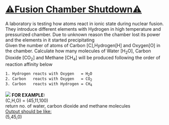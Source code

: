 # [⚠️Fusion  Chamber Shutdown⚠️](https://www.codewars.com/kata/fusion-chamber-shutdown "https://www.codewars.com/kata/5fde1ea66ba4060008ea5bd9")

A laboratory is testing how atoms react in ionic state during nuclear fusion. They introduce different elements with Hydrogen in high temperature and pressurized chamber. Due to unknown reason the chamber lost its power and the elements in it started precipitating</br>
Given the number of atoms of Carbon [C],Hydrogen[H] and Oxygen[O] in the chamber. Calculate how many molecules of Water [H<sub>2</sub>O], Carbon Dioxide [CO<sub>2</sub>] and Methane [CH<sub>4</sub>] will be produced following the order of reaction affinity below</br>

<pre>
<code>1. Hydrogen reacts with Oxygen   = H<sub>2</sub>O
2. Carbon   reacts with Oxygen   = CO<sub>2</sub>
3. Carbon   reacts with Hydrogen = CH<sub>4</sub>
</code></pre>

<img src="https://i.imgur.com/wDYZ9zg.jpg"/>
<b>FOR EXAMPLE:</b><br/>
(C,H,O) = (45,11,100)<br/>
return no. of water, carbon dioxide and methane molecules<br/>
<u>Output should be like:</u><br/>
(5,45,0)<br/>